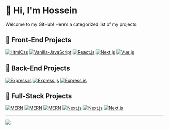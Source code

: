 # 👋 Hi, I'm Hossein

Welcome to my GitHub! Here’s a categorized list of my projects:


## 🎨 Front-End Projects

[![HtmlCss](https://img.shields.io/badge/moshify--cloud--hosting--landing--page-HtmlCss-orange)](https://github.com/h3nrzi/moshify-cloud-hosting-landing-page) [![Vanilla-JavaScript](https://img.shields.io/badge/guess--my--number--dom--project-Vanilla--JavaScript-yellow)](https://github.com/h3nrzi/guess-my-number-dom-project) [![React.js](https://img.shields.io/badge/game--hub--reactjs--discovery--game--webapp-React.js-blue)](https://github.com/h3nrzi/game-hub-reactjs-discovery-game-webapp) [![Next.js](https://img.shields.io/badge/portfolio--nextjs-Nextjs.js-white)](https://github.com/h3nrzi/guess-my-number-dom-project) [![Vue.js](https://img.shields.io/badge/vue--jobs--vuejs-Vue.js-green)](https://github.com/h3nrzi/vue-jobs-vuejs)

## 🔧 Back-End Projects

[![Express.js](https://img.shields.io/badge/natours--expressjs--tour--booking--api-Express.js-blue)](https://github.com/h3nrzi/natours-expressjs-tour-booking-api) [![Express.js](https://img.shields.io/badge/vidly--expressjs--movie--rental--api-Express.js-blue)](https://github.com/h3nrzi/vidly-expressjs-movie-rental-api) [![Express.js](https://img.shields.io/badge/otp--workflow--expressjs-Express.js-blue)](https://github.com/h3nrzi/otp-workflow-expressjs)

## 🚀 Full-Stack Projects

[![MERN](https://img.shields.io/badge/mern--e--commerce--fullstack--template-MERN-sky)](https://github.com/h3nrzi/mern-e-commerce-fullstack-template) [![MERN](https://img.shields.io/badge/auth--graphql--mern-MERN-sky)](https://github.com/h3nrzi/auth-graphql-mern) [![MERN](https://img.shields.io/badge/lyrical--graphql--mern-MERN-sky)](https://github.com/h3nrzi/lyrical-graphql-mern) [![Next.js](https://img.shields.io/badge/onwards--foodies--nextjs-Next.js-white)](https://github.com/h3nrzi/onwards-foodies-nextjs) [![Next.js](https://img.shields.io/badge/next--news--nextjs-Next.js-white)](https://github.com/h3nrzi/next-news-nextjs) [![Next.js](https://img.shields.io/badge/issue--tracker--nextjs-Next.js-white)](https://github.com/h3nrzi/issue-tracker-nextjs)

---

![](https://github-readme-stats.vercel.app/api/top-langs/?username=h3nrzi&theme=solarized-dark&hide_border=false&include_all_commits=false&count_private=false&layout=compact)
